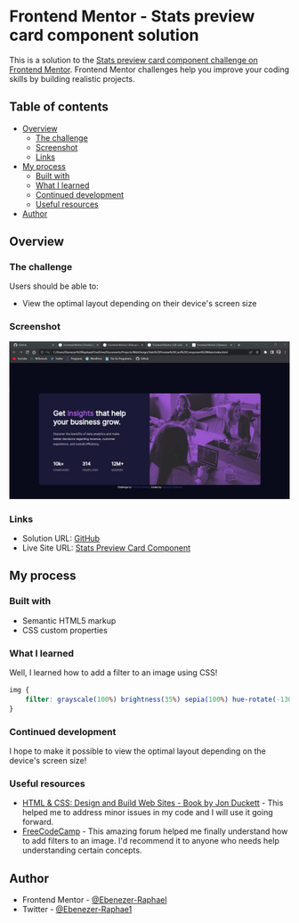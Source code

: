 # Frontend Mentor - Stats preview card component solution

This is a solution to the [Stats preview card component challenge on Frontend Mentor](https://www.frontendmentor.io/challenges/stats-preview-card-component-8JqbgoU62). Frontend Mentor challenges help you improve your coding skills by building realistic projects. 

## Table of contents

- [Overview](#overview)
  - [The challenge](#the-challenge)
  - [Screenshot](#screenshot)
  - [Links](#links)
- [My process](#my-process)
  - [Built with](#built-with)
  - [What I learned](#what-i-learned)
  - [Continued development](#continued-development)
  - [Useful resources](#useful-resources)
- [Author](#author)

## Overview

### The challenge

Users should be able to:

- View the optimal layout depending on their device's screen size

### Screenshot

![](images/stats-preview-card-components.jpg)

### Links

- Solution URL: [GitHub](https://www.github.com/Ebenezer-Raphael/Stats-Preview-Card-Component/tree/main)
- Live Site URL: [Stats Preview Card Component](https://ebenezer-raphael.github.io/Stats-Preview-Card-Component/)

## My process

### Built with

- Semantic HTML5 markup
- CSS custom properties

### What I learned

Well, I learned how to add a filter to an image using CSS!

```css
img {
    filter: grayscale(100%) brightness(35%) sepia(100%) hue-rotate(-130deg) saturate(600%) contrast(0.69);
}
```

### Continued development

I hope to make it possible to view the optimal layout depending on the device's screen size!

### Useful resources

- [HTML & CSS: Design and Build Web Sites - Book by Jon Duckett](https://www.htmlandcssbook.com/) - This helped me to address minor issues in my code and I will use it going forward.
- [FreeCodeCamp](https://forum.freecodecamp.org/) - This amazing forum helped me finally understand how to add filters to an image. I'd recommend it to anyone who needs help understanding certain concepts.

## Author

- Frontend Mentor - [@Ebenezer-Raphael](https://www.frontendmentor.io/profile/Ebenezer-Raphael)
- Twitter - [@Ebenezer-Raphae1](https://www.twitter.com/EbenezerRaphae1)
